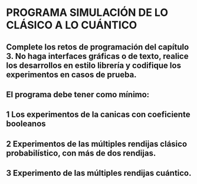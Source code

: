 # PROGRAMA SIMULACIÓN DE LO CLÁSICO A LO CUÁNTICO
## Complete los retos de programación del capítulo 3. No haga interfaces gráficas o de texto, realice los desarrollos en estilo librería y codifique los experimentos en casos de prueba.
## El programa debe tener como mínimo:
## 1 Los experimentos de la canicas con coeficiente booleanos
## 2 Experimentos de las múltiples rendijas clásico probabilístico, con más de dos rendijas.
## 3 Experimento de las múltiples rendijas cuántico.
